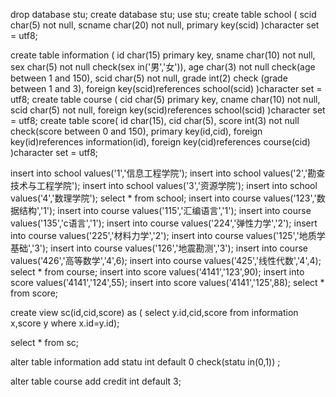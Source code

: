 drop database stu;
create database stu;
use stu;
create table school (
    scid char(5) not null,
    scname char(20) not null,
    primary key(scid)
)character set = utf8;

create table information (
  id char(15) primary key,
  sname char(10) not null,
  sex char(5) not null check(sex in('男','女')),
  age char(3) not null check(age between 1 and 150),
  scid char(5) not null,
  grade int(2) check (grade between 1 and 3),
 foreign key(scid)references school(scid)
)character set = utf8;
create table course (
 cid char(5) primary key,
 cname char(10) not null,
  scid char(5) not null,
  foreign key(scid)references school(scid)
)character set = utf8;
create table score(
 id char(15),
 cid char(5),
 score int(3) not null check(score between 0 and 150),
 primary key(id,cid),
 foreign key(id)references information(id),
 foreign key(cid)references course(cid)
)character set = utf8;


insert into school values('1','信息工程学院');
insert into school values('2','勘查技术与工程学院');
insert into school values('3','资源学院');
insert into school values('4','数理学院');
select * from school;
insert into course values('123','数据结构','1');
insert into course values('115','汇编语言','1');
insert into course values('135','c语言','1');
insert into course values('224','弹性力学','2');
insert into course values('225','材料力学','2');
insert into course values('125','地质学基础','3');
insert into course values('126','地震勘测','3');
insert into course values('426','高等数学','4',6);
insert into course values('425','线性代数','4',4);
select * from course;
insert into score values('4141','123',90);
insert into score values('4141','124',55);
insert into score values('4141','125',88);
select * from score;

create view sc(id,cid,score)
as (
select y.id,cid,score
from  information x,score y
where x.id=y.id);

select * from sc;


alter table information
add statu int default 0 check(statu in(0,1)) ;

alter table course
add credit  int default 3;
